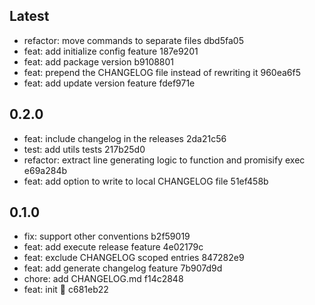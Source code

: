 ## Latest

- refactor: move commands to separate files dbd5fa05
- feat: add initialize config feature 187e9201
- feat: add package version b9108801
- feat: prepend the CHANGELOG file instead of rewriting it 960ea6f5
- feat: add update version feature fdef971e

## 0.2.0

- feat: include changelog in the releases 2da21c56
- test: add utils tests 217b25d0
- refactor: extract line generating logic to function and promisify exec e69a284b
- feat: add option to write to local CHANGELOG file 51ef458b

## 0.1.0

- fix: support other conventions b2f59019
- feat: add execute release feature 4e02179c
- feat: exclude CHANGELOG scoped entries 847282e9
- feat: add generate changelog feature 7b907d9d
- chore: add CHANGELOG.md f14c2848
- feat: init :seedling: c681eb22
